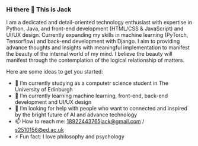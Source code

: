 ### Hi there 👋 This is Jack

I am a dedicated and detail-oriented technology enthusiast with expertise in Python, Java, and front-end development (HTML/CSS & JavaScript) and UI/UX design. 
Currently expanding my skills in machine learning (PyTorch, Tensorflow) and back-end development with Django. 
I aim to providing advance thoughts and insights with meaningful implementation to manifest the beauty of the internal world of my mind.
I believe the beauty will manifest through the contemplation of the logical relationship of matters.

Here are some ideas to get you started:

- 🔭 I’m currently studying as a computetr science student in The University of Edinburgh
- 🌱 I’m currently learning machine learning, front-end, back-end development and UI/UX design
- 🤔 I’m looking for help with people who want to connected and inspired by the bright future of AI and advance technology
- 📫 How to reach me: 18922443765jack@gmail.com / s2510156@ed.ac.uk
- ⚡ Fun fact: I love philosophy and psychology
